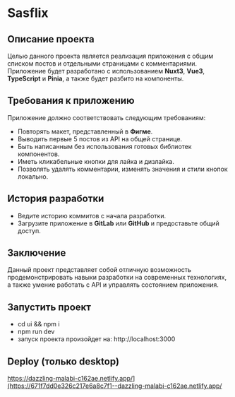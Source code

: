 # Sasflix

## Описание проекта

Целью данного проекта является реализация приложения с общим списком постов и отдельными страницами с комментариями. Приложение будет разработано с использованием **Nuxt3**, **Vue3**, **TypeScript** и **Pinia**, а также будет разбито на компоненты.

## Требования к приложению

Приложение должно соответствовать следующим требованиям:

- Повторять макет, представленный в **Фигме**.
- Выводить первые 5 постов из API на общей странице.
- Быть написанным без использования готовых библиотек компонентов.
- Иметь кликабельные кнопки для лайка и дизлайка.
- Позволять удалять комментарии, изменять значения и стили кнопок локально.

## История разработки

- Ведите историю коммитов с начала разработки.
- Загрузите приложение в **GitLab** или **GitHub** и предоставьте общий доступ.

## Заключение

Данный проект представляет собой отличную возможность продемонстрировать навыки разработки на современных технологиях, а также умение работать с API и управлять состоянием приложения.

## Запустить проект
- cd ui && npm i
- npm run dev
- запуск проекта произойдет на: http://localhost:3000

## Deploy (только desktop)
https://dazzling-malabi-c162ae.netlify.app/](https://671f7dd0e326c217e6a8c7f1--dazzling-malabi-c162ae.netlify.app/
